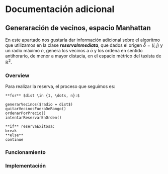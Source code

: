 # Documentación adicional

## Generaración de vecinos, espacio Manhattan

En este apartado nos gustaría dar información adicional sobre el algoritmo que utilizamos en la clase ***reservaInmediata***, que dados el origen $\bar{o} = ( i, j )$ 
y un radio máximo $n$, genera los vecinos a $\bar{o}$ y los ordena en sentido antihorario, de menor a mayor distacia, en el espacio métrico del taxista de $\mathbb{R}^2$.

### Overview

Para realizar la reserva, el proceso que seguimos es:

```
**for** $dist \in {1, \dots, n}:$

generarVecinos($radio = dist$)
quitarVecinosFueraDeRango()
ordenarPorPrecio()
intentarReservarEnOrden()

**if** reservaExitosa:
break
**else**
continue  
```


### Funcionamiento

### Implementación
